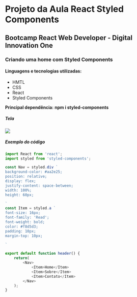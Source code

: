 # Projeto da Aula React Styled Components

## Bootcamp React Web Developer - Digital Innovation One

### Criando uma home com Styled Components


#### Linguagens e tecnologias utilizadas:
- HMTL
- CSS
- React
- Styled Components



**Principal dependência:**  **npm i styled-components**



##### Tela 
![](https://i.imgur.com/LuNTVzV.png)



##### Exemplo do código

```javascript
import React from 'react';
import styled from 'styled-components';

const Nav = styled.div `
background-color: #aa2e25;
position: relative;
display: flex;
justify-content: space-between;
width: 100%;
height: 60px;

`
const Item = styled.a `
font-size: 16px;
font-family: 'Read';
font-weight: bold;
color: #f8d5d3;
padding: 10px;
margin-top: 10px; 

`

export default function header() {
    return(
        <Nav>
            <Item>Home</Item>
            <Item>Sobre</Item>
            <Item>Contato</Item>
        </Nav>
    );
}

```


